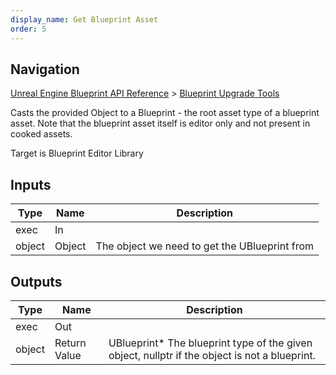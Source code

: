```yaml
---
display_name: Get Blueprint Asset
order: 5
---
```

## Navigation

[Unreal Engine Blueprint API Reference](https://dev.epicgames.com/documentation/en-us/unreal-engine/BlueprintAPI) > [Blueprint Upgrade Tools](https://dev.epicgames.com/documentation/en-us/unreal-engine/BlueprintAPI/BlueprintUpgradeTools)

Casts the provided Object to a Blueprint - the root asset type of a blueprint asset. Note
that the blueprint asset itself is editor only and not present in cooked assets.

Target is Blueprint Editor Library

## Inputs

| Type | Name | Description |
| --- | --- | --- |
| exec | In |  |
| object | Object | The object we need to get the UBlueprint from |

## Outputs

| Type | Name | Description |
| --- | --- | --- |
| exec | Out |  |
| object | Return Value | UBlueprint\* The blueprint type of the given object, nullptr if the object is not a blueprint. |
